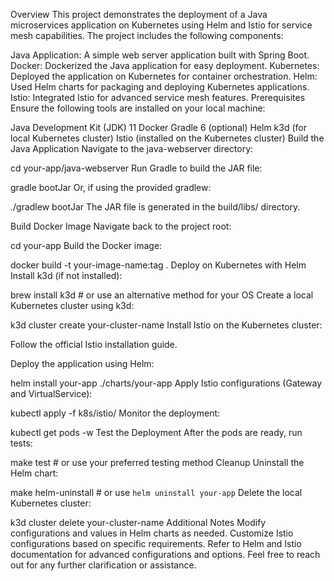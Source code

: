 Overview
This project demonstrates the deployment of a Java microservices application on Kubernetes using Helm and Istio for service mesh capabilities. The project includes the following components:

Java Application: A simple web server application built with Spring Boot.
Docker: Dockerized the Java application for easy deployment.
Kubernetes: Deployed the application on Kubernetes for container orchestration.
Helm: Used Helm charts for packaging and deploying Kubernetes applications.
Istio: Integrated Istio for advanced service mesh features.
Prerequisites
Ensure the following tools are installed on your local machine:

Java Development Kit (JDK) 11
Docker
Gradle 6 (optional)
Helm
k3d (for local Kubernetes cluster)
Istio (installed on the Kubernetes cluster)
Build the Java Application
Navigate to the java-webserver directory:

 
cd your-app/java-webserver
Run Gradle to build the JAR file:

 
gradle bootJar
Or, if using the provided gradlew:

 
./gradlew bootJar
The JAR file is generated in the build/libs/ directory.

Build Docker Image
Navigate back to the project root:

 
cd your-app
Build the Docker image:

 
docker build -t your-image-name:tag .
Deploy on Kubernetes with Helm
Install k3d (if not installed):

 
brew install k3d  # or use an alternative method for your OS
Create a local Kubernetes cluster using k3d:

 
k3d cluster create your-cluster-name
Install Istio on the Kubernetes cluster:

Follow the official Istio installation guide.

Deploy the application using Helm:

 
helm install your-app ./charts/your-app
Apply Istio configurations (Gateway and VirtualService):

 
kubectl apply -f k8s/istio/
Monitor the deployment:

 
kubectl get pods -w
Test the Deployment
After the pods are ready, run tests:

 
make test  # or use your preferred testing method
Cleanup
Uninstall the Helm chart:

 
make helm-uninstall  # or use `helm uninstall your-app`
Delete the local Kubernetes cluster:

 
k3d cluster delete your-cluster-name
Additional Notes
Modify configurations and values in Helm charts as needed.
Customize Istio configurations based on specific requirements.
Refer to Helm and Istio documentation for advanced configurations and options.
Feel free to reach out for any further clarification or assistance.

